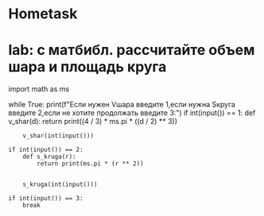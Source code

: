 # Hometask
# lab:  с матбибл. рассчитайте объем шара и площадь круга








import math as ms

while True:
    print(f"Ecли нужен Vшара введите 1,если нужна Sкруга введите 2,если не хотите продолжать введите 3:")
    if int(input()) == 1:
        def v_shar(d):
            return print((4 / 3) * ms.pi * ((d / 2) ** 3))


        v_shar(int(input()))

    if int(input()) == 2:
        def s_kruga(r):
            return print(ms.pi * (r ** 2))


        s_kruga(int(input()))

    if int(input()) == 3:
        break
